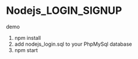 # Nodejs_LOGIN_SIGNUP
demo

1) npm install
2) add nodejs_login.sql to your PhpMySql database
3) npm start
